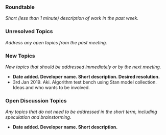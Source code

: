 ### Roundtable
_Short (less than 1 minute) description of work in the past week._

### Unresolved Topics
_Address any open topics from the past meeting._

### New Topics
_New topics that should be addressed immediately or by the next
meeting._

* __Date added. Developer name.  Short description.  Desired resolution.__
* 3rd Jan 2019. Aki. Algorithm test bench using Stan model collection. Ideas and who wants to be involved.

### Open Discussion Topics

_Any topics that do not need to be addressed in the short term,
including speculation and brainstorming._

* __Date added. Developer name.  Short description.__
